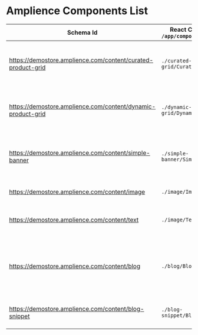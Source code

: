 # Amplience Components List

| Schema Id                                                    | React Component in `/app/components/amplience` | Description                                                         |
| ------------------------------------------------------------ | ---------------------------------------------- | ------------------------------------------------------------------- |
| https://demostore.amplience.com/content/curated-product-grid | `./curated-product-grid/CuratedProductGrid`    | A list of manually curated products from Shopify                    |
| https://demostore.amplience.com/content/dynamic-product-grid | `./dynamic-product-grid/DynamicProductGrid`    | A list of manually dynamic products from Shopify                    |
| https://demostore.amplience.com/content/simple-banner        | `./simple-banner/SimpleBanner`                 | A basic banner with a dynamic image and a block of text             |
| https://demostore.amplience.com/content/image                | `./image/Image`                                | A basic image component                                             |
| https://demostore.amplience.com/content/text                 | `./image/Text`                                 | A basic text component using markdown                               |
| https://demostore.amplience.com/content/blog                 | `./blog/Blog`                                  | Blog component including a Blog snippet and a list of content items |
| https://demostore.amplience.com/content/blog-snippet         | `./blog-snippet/BlogSnippet`                   | Blog details component (date, title, etc.)                          |
